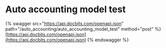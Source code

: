 # Auto accounting model test

{% swagger src="https://api.docbits.com/openapi.json" path="/auto_accounting/auto_accounting_model_test" method="post" %}
[https://api.docbits.com/openapi.json](https://api.docbits.com/openapi.json)
{% endswagger %}
